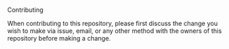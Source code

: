 #
Contributing

When contributing to this repository, please first discuss the change you wish to make via issue,
email, or any other method with the owners of this repository before making a change. 
